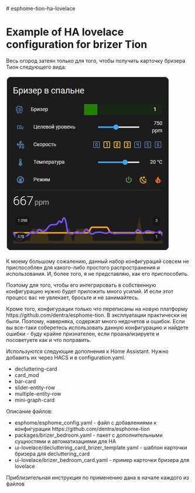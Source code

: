 <p># esphome-tion-ha-lovelace</p>

<h1>Example of HA lovelace configuration for brizer Tion</h1>

<p>Весь огород затеян только для того, чтобы получить карточку бризера Тион следующего вида:</p>
<p><img alt="" src="https://github.com/dima11235/esphome-tion-ha-lovelace/blob/main/images/tion-ha-lovelace.jpg" />

<p>К моему большому сожалению, данный набор конфигураций совсем не приспособлен для какого-либо простого распространения и использования.
И, более того, я не представляю, как его приспособить.</p>
<p>Поэтому для того, чтобы его интегрировать в собственную конфигурацию нужно будет приложить много усилий.
И если этот процесс вас не увлекает, бросьте и не занимайтесь.</p>

<p>Кроме того, конфигурации только что переписаны на новую платформу https://github.com/dentra/esphome-tion.
В эксплуатации практически не были. Поэтому, наверняка, содержат много недочетов и ошибок.
Если вы все-таки соберетесь использовать данную конфигурацию и найдете ошибки - буду крайне признателен, 
если проанализируете и посоветуете как и что поправить.</p>

<p>Используются следующие дополнения к Home Assistant. Нужно добавить их через HACS и в configuration.yaml.</p>
<ul>
	<li>decluttering-card</li>
	<li>card_mod</li>
	<li>bar-card</li>
	<li>slider-entity-row</li>
	<li>multiple-entity-row</li>
	<li>mini-graph-card</li>
</ul>

<p>Описание файлов:</p>
<ul>
	<li>esphome/esphome_config.yaml - файл с добавлениями к конфигурации https://github.com/dentra/esphome-tion</li>
	<li>packages/brizer_bedroom.yaml - пакет с дополнительными сущностями и автоматизациями для HA</li>
	<li>ui-lovelace/decluttering_card_brizer_template.yaml - шаблон карточки бризера для decluttering_card</li>
	<li>ui-lovelace/brizer_bedroom_card.yaml - пример карточки бризера для lovelace</li>
</ul>

<p>Приблизительная инструкция по применению дана в начале каждого из файлов<p>
